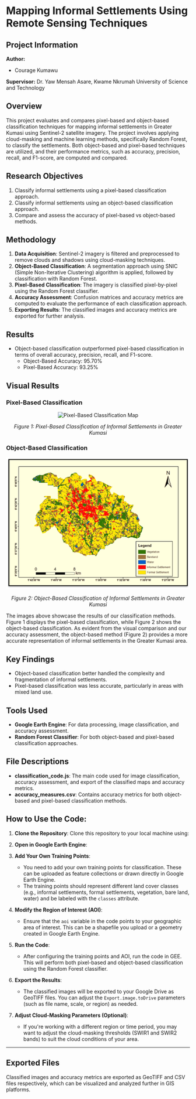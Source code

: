 # Mapping Informal Settlements Using Remote Sensing Techniques

## Project Information

**Author:**
- Courage Kumawu
  
**Supervisor:**
Dr. Yaw Mensah Asare, Kwame Nkrumah University of Science and Technology

## Overview

This project evaluates and compares pixel-based and object-based classification techniques for mapping informal settlements in Greater Kumasi using Sentinel-2 satellite imagery. The project involves applying cloud-masking and machine learning methods, specifically Random Forest, to classify the settlements. Both object-based and pixel-based techniques are utilized, and their performance metrics, such as accuracy, precision, recall, and F1-score, are computed and compared.

## Research Objectives

1. Classify informal settlements using a pixel-based classification approach.
2. Classify informal settlements using an object-based classification approach.
3. Compare and assess the accuracy of pixel-based vs object-based methods.

## Methodology

1. **Data Acquisition**: Sentinel-2 imagery is filtered and preprocessed to remove clouds and shadows using cloud-masking techniques.
2. **Object-Based Classification**: A segmentation approach using SNIC (Simple Non-Iterative Clustering) algorithm is applied, followed by classification with Random Forest.
3. **Pixel-Based Classification**: The imagery is classified pixel-by-pixel using the Random Forest classifier.
4. **Accuracy Assessment**: Confusion matrices and accuracy metrics are computed to evaluate the performance of each classification approach.
5. **Exporting Results**: The classified images and accuracy metrics are exported for further analysis.

## Results

- Object-based classification outperformed pixel-based classification in terms of overall accuracy, precision, recall, and F1-score.
   - Object-Based Accuracy: 95.70%
   - Pixel-Based Accuracy: 93.25%

## Visual Results

### Pixel-Based Classification
<p align="center">
  <img src="path_to_pixel_based_image.png" alt="Pixel-Based Classification Map" width="600">
</p>
<p align="center"><em>Figure 1: Pixel-Based Classification of Informal Settlements in Greater Kumasi</em></p>

### Object-Based Classification
<p align="center">
  <img src="object-basedmap.png" alt="Object-Based Classification Map" width="600">
</p>
<p align="center"><em>Figure 2: Object-Based Classification of Informal Settlements in Greater Kumasi</em></p>

The images above showcase the results of our classification methods. Figure 1 displays the pixel-based classification, while Figure 2 shows the object-based classification. As evident from the visual comparison and our accuracy assessment, the object-based method (Figure 2) provides a more accurate representation of informal settlements in the Greater Kumasi area.

## Key Findings

- Object-based classification better handled the complexity and fragmentation of informal settlements.
- Pixel-based classification was less accurate, particularly in areas with mixed land use.

## Tools Used

- **Google Earth Engine**: For data processing, image classification, and accuracy assessment.
- **Random Forest Classifier**: For both object-based and pixel-based classification approaches.

## File Descriptions

- **classification_code.js**: The main code used for image classification, accuracy assessment, and export of the classified maps and accuracy metrics.
- **accuracy_measures.csv**: Contains accuracy metrics for both object-based and pixel-based classification methods.

## How to Use the Code:

1. **Clone the Repository**: Clone this repository to your local machine using:
  
2. **Open in Google Earth Engine**:

3. **Add Your Own Training Points**:
   - You need to add your own training points for classification. These can be uploaded as feature collections or drawn directly in Google Earth Engine. 
   - The training points should represent different land cover classes (e.g., informal settlements, formal settlements, vegetation, bare land, water) and be labeled with the `classes` attribute.

4. **Modify the Region of Interest (AOI)**:
   - Ensure that the `aoi` variable in the code points to your geographic area of interest. This can be a shapefile you upload or a geometry created in Google Earth Engine.

5. **Run the Code**:
   - After configuring the training points and AOI, run the code in GEE. This will perform both pixel-based and object-based classification using the Random Forest classifier.

6. **Export the Results**:
   - The classified images will be exported to your Google Drive as GeoTIFF files. You can adjust the `Export.image.toDrive` parameters (such as file name, scale, or region) as needed.

7. **Adjust Cloud-Masking Parameters (Optional)**:
   - If you're working with a different region or time period, you may want to adjust the cloud-masking thresholds (SWIR1 and SWIR2 bands) to suit the cloud conditions of your area.

---


## Exported Files

Classified images and accuracy metrics are exported as GeoTIFF and CSV files respectively, which can be visualized and analyzed further in GIS platforms.

